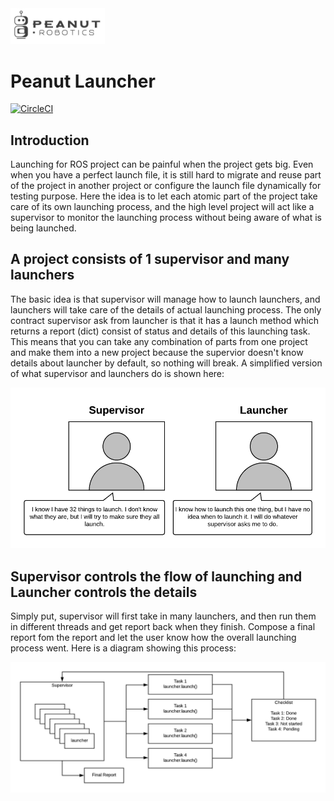 <img width="30%" src="https://raw.githubusercontent.com/tianhaoz95/pics/master/peanut-logo.PNG"/>

# Peanut Launcher

[![CircleCI](https://circleci.com/gh/tianhaoz95/peanut_launcher.svg?style=svg)](https://circleci.com/gh/tianhaoz95/peanut_launcher)

## Introduction

Launching for ROS project can be painful when the project gets big. Even when you have a perfect launch file, it is still hard to migrate and reuse part of the project in another project or configure the launch file dynamically for testing purpose. Here the idea is to let each atomic part of the project take care of its own launching process, and the high level project will act like a supervisor to monitor the launching process without being aware of what is being launched.

## A project consists of 1 supervisor and many launchers

The basic idea is that supervisor will manage how to launch launchers, and launchers will take care of the details of actual launching process. The only contract supervisor ask from launcher is that it has a launch method which returns a report (dict) consist of status and details of this launching task. This means that you can take any combination of parts from one project and make them into a new project because the supervior doesn't know details about launcher by default, so nothing will break. A simplified version of what supervisor and launchers do is shown here:

![Supervisor vs. Launcher](https://raw.githubusercontent.com/tianhaoz95/pics/master/supervisor%20vs%20launcher%20-%20Page%201.png)

## Supervisor controls the flow of launching and Launcher controls the details

Simply put, supervisor will first take in many launchers, and then run them in different threads and get report back when they finish. Compose a final report fom the report and let the user know how the overall launching process went. Here is a diagram showing this process:

![What is a supervisor](https://raw.githubusercontent.com/tianhaoz95/pics/master/Blank%20Diagram%20-%20Page%201.png)
